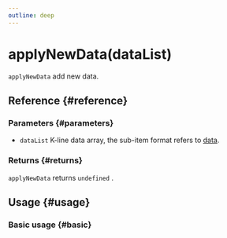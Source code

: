 ```yaml
---
outline: deep
---
```


# applyNewData(dataList)
`applyNewData` add new data.

## Reference {#reference}
<!-- @include: @/@views/api/references/instance/applyNewData.md -->

### Parameters {#parameters}
- `dataList` K-line data array, the sub-item format refers to [data](/en-US/guide/data-source).

### Returns {#returns}
`applyNewData` returns `undefined` .

## Usage {#usage}
<script setup>
import ApplyNewData from '../../../@views/api/samples/applyNewData/index.vue'
</script>

### Basic usage {#basic}
<ApplyNewData/>